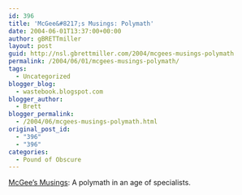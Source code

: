 ```yaml
---
id: 396
title: 'McGee&#8217;s Musings: Polymath'
date: 2004-06-01T13:37:00+00:00
author: gBRETTmiller
layout: post
guid: http://nsl.gbrettmiller.com/2004/mcgees-musings-polymath
permalink: /2004/06/01/mcgees-musings-polymath/
tags:
  - Uncategorized
blogger_blog:
  - wastebook.blogspot.com
blogger_author:
  - Brett
blogger_permalink:
  - /2004/06/mcgees-musings-polymath.html
original_post_id:
  - "396"
  - "396"
categories:
  - Pound of Obscure
---
```

[McGee&#8217;s Musings](http://www.mcgeesmusings.net/2004/05/27.html): A polymath in an age of specialists.